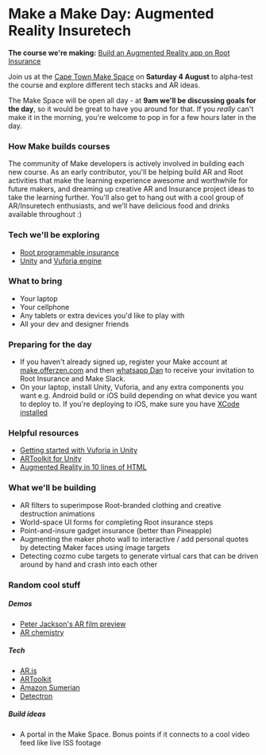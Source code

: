 # Make a Make Day: Augmented Reality Insuretech

**The course we're making:** [Build an Augmented Reality app on Root Insurance](http://make.offerzen.com/course/root-insurance-augmented-reality)

Join us at the [Cape Town Make Space](https://www.google.com/maps/place/OfferZen+Make+Space+Cape+Town/@-33.9409935,18.398619,13z/data=!4m8!1m2!2m1!1scape+town+make+space!3m4!1s0x1dcc676e2bcd3357:0xc1f861e358f0217e!8m2!3d-33.9277577!4d18.4124513) on **Saturday 4 August** to alpha-test the course and explore different tech stacks and AR ideas.

The Make Space will be open all day - at **9am we'll be discussing goals for the day**, so it would be great to have you around for that. If you *really* can't make it in the morning, you're welcome to pop in for a few hours later in the day.


### How Make builds courses

The community of Make developers is actively involved in building each new course. As an early contributor, you'll be helping build AR and Root activities that make the learning experience awesome and worthwhile for future makers, and dreaming up creative AR and Insurance project ideas to take the learning further. You'll also get to hang out with a cool group of AR/Insuretech enthusiasts, and we'll have delicious food and drinks available throughout :)


### Tech we'll be exploring

- [Root programmable insurance](https://root.co.za/insurance)
- [Unity](https://unity3d.com) and [Vuforia engine](https://www.vuforia.com/engine.html)


### What to bring

- Your laptop
- Your cellphone
- Any tablets or extra devices you'd like to play with
- All your dev and designer friends


### Preparing for the day

- If you haven't already signed up, register your Make account at [make.offerzen.com](https://make.offerzen.com) and then [whatsapp Dan](https://wa.me/27760798924) to receive your invitation to Root Insurance and Make Slack.
- On your laptop, install Unity, Vuforia, and any extra components you want e.g. Android build or iOS build depending on what device you want to deploy to. If you're deploying to iOS, make sure you have [XCode installed](https://developer.apple.com/xcode/)


### Helpful resources

- [Getting started with Vuforia in Unity](https://library.vuforia.com/articles/Training/getting-started-with-vuforia-in-unity.html)
- [ARToolkit for Unity](https://github.com/artoolkit/arunity5)
- [Augmented Reality in 10 lines of HTML](https://medium.com/arjs/augmented-reality-in-10-lines-of-html-4e193ea9fdbf)


### What we'll be building

- AR filters to superimpose Root-branded clothing and creative destruction animations
- World-space UI forms for completing Root insurance steps
- Point-and-insure gadget insurance (better than Pineapple)
- Augmenting the maker photo wall to interactive / add personal quotes by detecting Maker faces using image targets
- Detecting cozmo cube targets to generate virtual cars that can be driven around by hand and crash into each other

### Random cool stuff

##### Demos

- [Peter Jackson's AR film preview](https://www.youtube.com/watch?v=eDxzlwEriAw&frags=pl%2Cwn)
- [AR chemistry](https://www.youtube.com/watch?v=DXLyBQTS5-w)

##### Tech

- [AR.js](https://github.com/jeromeetienne/AR.js/blob/master/README.md)
- [ARToolkit](https://github.com/artoolkit/jsartoolkit5)
- [Amazon Sumerian](https://aws.amazon.com/sumerian/)
- [Detectron](https://github.com/facebookresearch/Detectron)

##### Build ideas
- A portal in the Make Space. Bonus points if it connects to a cool video feed like live ISS footage


